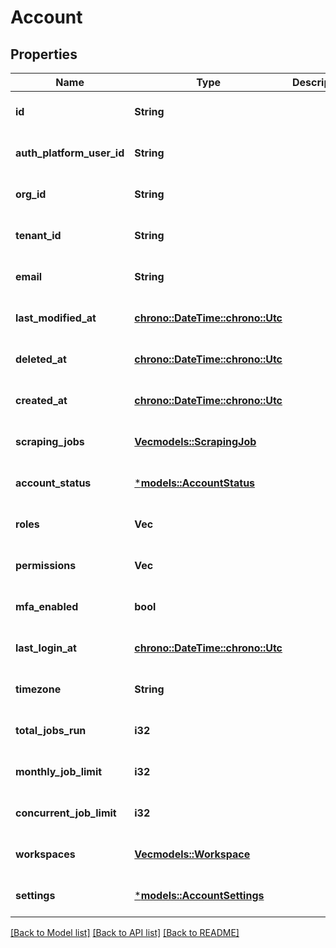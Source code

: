 # Account

## Properties
Name | Type | Description | Notes
------------ | ------------- | ------------- | -------------
**id** | **String** |  | [optional] [default to None]
**auth_platform_user_id** | **String** |  | [optional] [default to None]
**org_id** | **String** |  | [optional] [default to None]
**tenant_id** | **String** |  | [optional] [default to None]
**email** | **String** |  | [optional] [default to None]
**last_modified_at** | [**chrono::DateTime::<chrono::Utc>**](DateTime.md) |  | [optional] [default to None]
**deleted_at** | [**chrono::DateTime::<chrono::Utc>**](DateTime.md) |  | [optional] [default to None]
**created_at** | [**chrono::DateTime::<chrono::Utc>**](DateTime.md) |  | [optional] [default to None]
**scraping_jobs** | [**Vec<models::ScrapingJob>**](ScrapingJob.md) |  | [optional] [default to None]
**account_status** | [***models::AccountStatus**](AccountStatus.md) |  | [optional] [default to None]
**roles** | **Vec<String>** |  | [optional] [default to None]
**permissions** | **Vec<String>** |  | [optional] [default to None]
**mfa_enabled** | **bool** |  | [optional] [default to None]
**last_login_at** | [**chrono::DateTime::<chrono::Utc>**](DateTime.md) |  | [optional] [default to None]
**timezone** | **String** |  | [optional] [default to None]
**total_jobs_run** | **i32** |  | [optional] [default to None]
**monthly_job_limit** | **i32** |  | [optional] [default to None]
**concurrent_job_limit** | **i32** |  | [optional] [default to None]
**workspaces** | [**Vec<models::Workspace>**](Workspace.md) |  | [optional] [default to None]
**settings** | [***models::AccountSettings**](AccountSettings.md) |  | [optional] [default to None]

[[Back to Model list]](../README.md#documentation-for-models) [[Back to API list]](../README.md#documentation-for-api-endpoints) [[Back to README]](../README.md)



